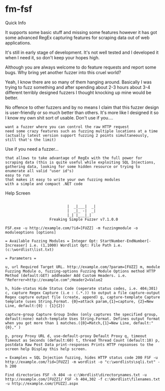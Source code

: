 # fm-fsf
Quick Info

It supports some basic stuff and missing some features however it has got some advanced RegEx capturing features for scraping data out of web applications.

It's still in early stage of development. It's not well tested and I developed it when I need it, so don't keep your hopes high.

Although you are always welcome to do feature requests and report some bugs.
Why bring yet another fuzzer into this cruel world?

Yeah, I know there are so many of them hanging around. Basically I was trying to fuzz something and after spending about 2-3 hours about 3-4 different terribly designed fuzzers I thought knocking up mine would be better.

No offence to other fuzzers and by no means I claim that this fuzzer design is user-friendly or so much better than others. It's more like I designed it so I know my own shit sort of usable.
Don't use if you....

    want a fuzzer where you can control the raw HTTP request
    need some crazy features such as fuzzing multiple locations at a time (actually latest version support fuzzing 2 points simultaneously, still that's the limit)

Use if you need a fuzzer...

    that allows to take advantage of RegEx with the full power for scraping data (this is quite useful while exploiting SQL Injections, gathering data, looking for some hidden resource or trying to enumerate all valid "user id"s)
    easy to run
    that makes it easy to write your own fuzzing modules
    with a simple and compact .NET code

Help Screen

```

                            |  _|___|  _|
                            |  _|_ -|  _|
                            |_| |___|_|
                    Freaking Simple Fuzzer v7.1.0.0

FSF.exe -u http://example.com/?id=[FUZZ] -m fuzzingmodule -o moduleoptions [options]

= Available Fuzzing Modules = Integer Opt: StartNumber-EndNumber[-Increaser] i.e. (1,1000) Wordlist Opt: File Path i.e. (c:\wordlist\list.txt)

= Parameters =

u, url Required Target URL. http://example.com/?param=[FUZZ] m, module Fuzzing Module o, fuzzing-options Fuzzing Module Options method HTTP Method (default:GET) addheader Add Custom Headers. i.e. "Referrer=http://example.com";Header2=Value2

h, hide-status Hide Status Code (seperate status codes, i.e. 404;301) c, capture Regex Capture (i.e : (.*.)) to output a file capture-output Regex capture output file (create, append) g, capture-template Capture template (uses String.Format. {0}=attack param,{1}=capture, {2}=New Line, default:{0} : {1}{2})

capture-group Capture Group Index (only captures the specified group, default:none) match-template Uses String.Format. Defines output format when you got more than 1 matches.({0}=Match,{1}=New Line, default:"{0}," )

p, proxy Proxy URL d, use-default-proxy Default Proxy q, timeout Timeout as Seconds (default:60) t, thread Thread Count (default:10) p, postdata Raw Post Data print-responses Prints HTTP repsonses to the screen help Display this help screen.

= Examples = SQL Injection fuzzing, hides HTTP status code 200 FSF -u http://example.com/?id=[FUZZ] -m wordlist -o "c:\wordlists\sqli.txt" -h 200

Find directories FSF -h 404 -o c:\Wordlist\directorynames.txt -u http://example.com/[FUZZ]/ FSF -h 404,302 -f c:\Wordlist\filenames.txt -u http://example.com/[FUZZ].aspx
